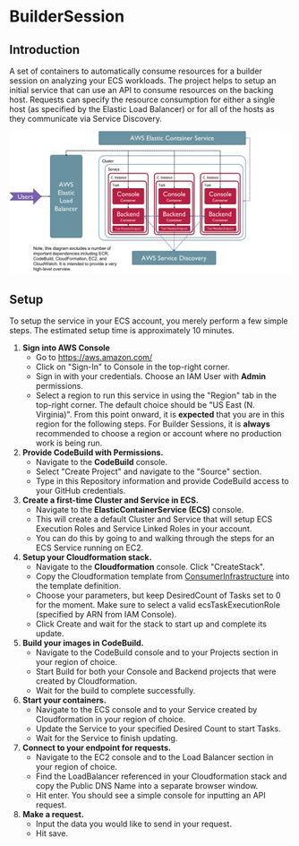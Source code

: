 # BuilderSession
## Introduction
A set of containers to automatically consume resources for a builder session on analyzing your ECS workloads. The project helps to setup an initial service that can use an API to consume resources on the backing host. Requests can specify the resource consumption for either a single host (as specified by the Elastic Load Balancer) or for all of the hosts as they communicate via Service Discovery.

![Alt text](Architecture.png "High-Level Setup of ConsumerService")

## Setup
To setup the service in your ECS account, you merely perform a few simple steps. The estimated setup time is approximately 10 minutes.

1. **Sign into AWS Console**
    * Go to https://aws.amazon.com/
    * Click on "Sign-In" to Console in the top-right corner.
    * Sign in with your credentials. Choose an IAM User with **Admin** permissions.
    * Select a region to run this service in using the "Region" tab in the top-right corner. The default choice should be "US       East (N. Virginia)". From this point onward, it is **expected** that you are in this region for the following steps.           For Builder Sessions, it is **always** recommended to choose a region or account where no production work is being
      run.
2. **Provide CodeBuild with Permissions.**
    * Navigate to the **CodeBuild** console.
    * Select "Create Project" and navigate to the "Source" section.
    * Type in this Repository information and provide CodeBuild access to your GitHub credentials.
3. **Create a first-time Cluster and Service in ECS.**
    * Navigate to the **ElasticContainerService (ECS)** console.
    * This will create a default Cluster and Service that will setup ECS Execution Roles and Service Linked Roles in your           account.
    * You can do this by going to  and walking through the steps for an ECS Service running on EC2.
2. **Setup your Cloudformation stack.**
    * Navigate to the **Cloudformation** console. Click "CreateStack".
    * Copy the Cloudformation template from [ConsumerInfrastructure](https://github.com/guitar80ep/BuilderSession/blob/master/ConsumerInfrastructure/src/main/resources/CfnService.yaml) into the template definition.
    * Choose your parameters, but keep DesiredCount of Tasks set to 0 for the moment. Make sure to select a valid ecsTaskExecutionRole (specified by ARN from IAM Console).
    * Click Create and wait for the stack to start up and complete its update.
3. **Build your images in CodeBuild.**
    * Navigate to the CodeBuild console and to your Projects section in your region of choice.
    * Start Build for both your Console and Backend projects that were created by Cloudformation.
    * Wait for the build to complete successfully.
4. **Start your containers.**
    * Navigate to the ECS console and to your Service created by Cloudformation in your region of choice.
    * Update the Service to your specified Desired Count to start Tasks.
    * Wait for the Service to finish updating.
5. **Connect to your endpoint for requests.**
    * Navigate to the EC2 console and to the Load Balancer section in your region of choice.
    * Find the LoadBalancer referenced in your Cloudformation stack and copy the Public DNS Name into a separate browser window.
    * Hit enter. You should see a simple console for inputting an API request.
6. **Make a request.**
    * Input the data you would like to send in your request.
    * Hit save.
